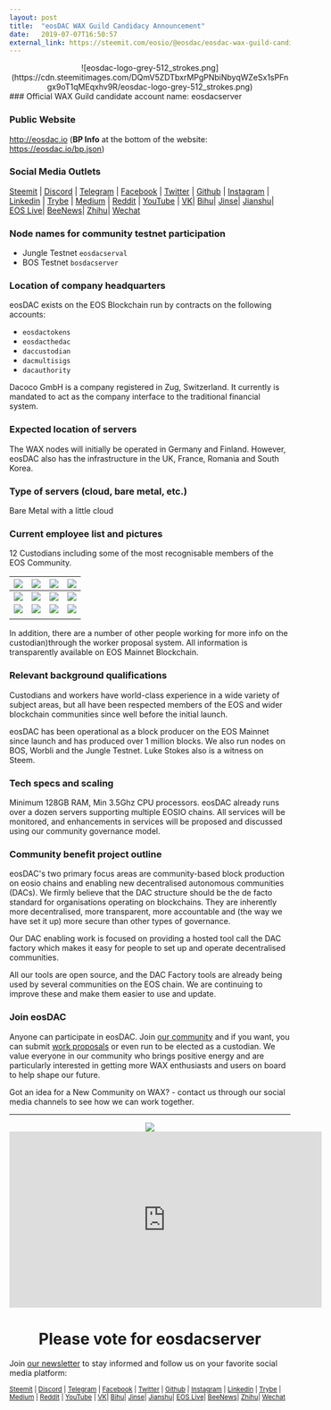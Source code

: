 ```yaml
---
layout: post
title:  "eosDAC WAX Guild Candidacy Announcement"
date:   2019-07-07T16:50:57
external_link: https://steemit.com/eosio/@eosdac/eosdac-wax-guild-candidacy-announcement
---
```

<center>![eosdac-logo-grey-512_strokes.png](https://cdn.steemitimages.com/DQmV5ZDTbxrMPgPNbiNbyqWZeSx1sPFngx9oT1qMEqxhv9R/eosdac-logo-grey-512_strokes.png)</center>
### Official WAX Guild candidate account name: eosdacserver

### Public Website

http://eosdac.io
(**BP Info** at the bottom of the website: https://eosdac.io/bp.json)

### Social Media Outlets

<a href="https://steemit.com/@eosdac" target="_blank">Steemit</a> | <a href="http://discord.io/eosdac" target="_blank">Discord</a> | <a href="https://t.me/eosdacio" target="_blank">Telegram</a> | <a href="https://facebook.com/eosdac" target="_blank">Facebook</a> | <a href="https://twitter.com/eosdac" target="_blank">Twitter</a> | <a href="https://github.com/eosdac" target="_blank">Github</a> | <a href="https://instagram.com/eosdac" target="_blank">Instagram</a> | <a href="https://linkedin.com/company/eosdac" target="_blank">Linkedin</a> | <a href="https://trybe.one/user/12031" target="_blank">Trybe</a> | <a href="https://medium.com/eosdac" target="_blank">Medium</a> | <a href="https://www.reddit.com/r/EOSDAC/" target="_blank">Reddit</a> | <a href="https://www.youtube.com/eosdac" target="_blank">YouTube</a> | <a href="https://vk.com/eosdac" target="_blank">VK</a>| <a href="https://bihu.com/people/1304716887" target="_blank">Bihu</a>| <a href="https://www.jinse.com/member/325694" target="_blank">Jinse</a>| <a href="https://www.jianshu.com/u/f6c4cc2261ae" target="_blank">Jianshu</a>| <a href="https://eos.live/user/eos_DAC" target="_blank">EOS Live</a>| <a href="https://con.beekuaibao.com/#/member/show/KBH/590627695588241408" target="_blank">BeeNews</a>| <a href="https://www.zhihu.com/people/eosdac/activities" target="_blank">Zhihu</a>| <a href="https://mp.weixin.qq.com/s/hyddN3LFpx34F4UygBI0AA7" target="_blank">Wechat</a>

### Node names for community testnet participation

* Jungle Testnet `eosdacserval` 
* BOS Testnet `bosdacserver`

### Location of company headquarters

eosDAC exists on the EOS Blockchain run by contracts on the following accounts: 

* `eosdactokens `
* `eosdacthedac`
* `daccustodian`
* `dacmultisigs`
* `dacauthority`

Dacoco GmbH is a company registered in Zug, Switzerland. It currently is mandated to act as the company interface to the traditional financial system.

### Expected location of servers

The WAX nodes will initially be operated in Germany and Finland. However, eosDAC also has the infrastructure in the UK, France, Romania and South Korea.

### Type of servers (cloud, bare metal, etc.)

Bare Metal with a little cloud

### Current employee list and pictures

12 Custodians including some of the most recognisable members of the EOS Community. 


| [![](https://i.imgur.com/hTRYoRu.png)](https://members.eosdac.io/profile/angeljeffrey) | [![](https://i.imgur.com/tA2pgmQ.png)](https://members.eosdac.io/profile/brockpierce1) | [![](https://i.imgur.com/xq6yE5Z.png)](https://members.eosdac.io/profile/dallasjohnso) | [![](https://i.imgur.com/mB81ivl.png)](https://members.eosdac.io/profile/cream5eosdac) |
|----------------------------------------------------------------------------------------|:--------------------------------------------------------------------------------------:|---------------------------------------------------------------------------------------:|---------------------------------------------------------------------------------------|
| [![](https://i.imgur.com/BK709TN.png)](https://members.eosdac.io/profile/lukeeosproxy)                                                                        | [![](https://i.imgur.com/VEJoIOl.png)](https://members.eosdac.io/profile/spaceinvader)               |                                                                     [![](https://i.imgur.com/7NL6b94.png)](https://members.eosdac.io/profile/greentreesom)  | [![](https://i.imgur.com/4UQ7uRe.png)](https://members.eosdac.io/profile/soyoungkimsk)                                                                                   |
                                     [![](https://i.imgur.com/mJTH4UJ.png)](https://members.eosdac.io/profile/mryeateshere)                                        |                                                                             [![](https://i.imgur.com/lTFlntS.png)](https://members.eosdac.io/profile/khaleesiwang)  | [![](https://i.imgur.com/sUYhAh3.png)](https://members.eosdac.io/profile/eosdackorean)                                                                               |[![](https://i.imgur.com/KVxvdfY.png)](https://members.eosdac.io/profile/jbucksteiner)  
                                                                             |

In addition, there are a number of other people working for more info on the custodian)through the worker proposal system. All information is transparently available on EOS Mainnet Blockchain. 

### Relevant background qualifications

Custodians and workers have world-class experience in a wide variety of subject areas, but all have been respected members of the EOS and wider blockchain communities since well before the initial launch.

eosDAC has been operational as a block producer on the EOS Mainnet since launch and has produced over 1 million blocks. We also run nodes on BOS, Worbli and the Jungle Testnet. Luke Stokes also is a witness on Steem.

### Tech specs and scaling

Minimum 128GB RAM, Min 3.5Ghz CPU processors. eosDAC already runs over a dozen servers supporting multiple EOSIO chains. All services will be monitored, and enhancements in services will be proposed and discussed using our community governance model. 

### Community benefit project outline

eosDAC's two primary focus areas are community-based block production on eosio chains and enabling new decentralised autonomous communities (DACs). We firmly believe that the DAC structure should be the de facto standard for organisations operating on blockchains. They are inherently more decentralised, more transparent, more accountable and (the way we have set it up) more secure than other types of governance.

Our DAC enabling work is focused on providing a hosted tool call the DAC factory which makes it easy for people to set up and operate decentralised communities. 

All our tools are open source, and the DAC Factory tools are already being used by several communities on the EOS chain. We are continuing to improve these and make them easier to use and update.

### Join eosDAC

Anyone can participate in eosDAC. Join [our community](https://discord.gg/MFhexW) and if you want, you can submit [work proposals](https://docs.google.com/forms/d/e/1FAIpQLSculmbT-JGo9eX7BtQfTGoLUFnQyeThOR-wPBx7DZiIeKtmpw/viewform) or even run to be elected as a custodian. We value everyone in our community who brings positive energy and are particularly interested in getting more WAX enthusiasts and users on board to help shape our future.

Got an idea for a New Community on WAX? - contact us through our social media channels to see how we can work together.



---

<center><a href="https://eosdac.io/"><img src="https://cdn.steemitimages.com/DQmRQWM3QtQ21wddAMCjbVRhB3rM7L4AGWLY9QpNmkXNLps/Screen%20Shot%202018-06-12%20at%2011.00.55%20PM.png"></a></center>

<iframe width="560" height="315" src="https://www.youtube.com/embed/PbQpAJOP6iA" frameborder="0" allow="autoplay; encrypted-media" allowfullscreen></iframe>

<center><h1>Please vote for eosdacserver</h1></center>

Join <a href="https://eosdac.io/news/#newsletter">our newsletter</a> to stay informed and follow us on your favorite social media platform:

<sub><a href="https://steemit.com/@eosdac" target="_blank">Steemit</a> | <a href="http://discord.io/eosdac" target="_blank">Discord</a> | <a href="https://t.me/eosdacio" target="_blank">Telegram</a> | <a href="https://facebook.com/eosdac" target="_blank">Facebook</a> | <a href="https://twitter.com/eosdac" target="_blank">Twitter</a> | <a href="https://github.com/eosdac" target="_blank">Github</a> | <a href="https://instagram.com/eosdac" target="_blank">Instagram</a> | <a href="https://linkedin.com/company/eosdac" target="_blank">Linkedin</a> | <a href="https://trybe.one/user/12031" target="_blank">Trybe</a> | <a href="https://medium.com/eosdac" target="_blank">Medium</a> | <a href="https://www.reddit.com/r/EOSDAC/" target="_blank">Reddit</a> | <a href="https://www.youtube.com/eosdac" target="_blank">YouTube</a> | <a href="https://vk.com/eosdac" target="_blank">VK</a>| <a href="https://bihu.com/people/1304716887" target="_blank">Bihu</a>| <a href="https://www.jinse.com/member/325694" target="_blank">Jinse</a>| <a href="https://www.jianshu.com/u/f6c4cc2261ae" target="_blank">Jianshu</a>| <a href="https://eos.live/user/eos_DAC" target="_blank">EOS Live</a>| <a href="https://con.beekuaibao.com/#/member/show/KBH/590627695588241408" target="_blank">BeeNews</a>| <a href="https://www.zhihu.com/people/eosdac/activities" target="_blank">Zhihu</a>| <a href="https://mp.weixin.qq.com/s/hyddN3LFpx34F4UygBI0AA7" target="_blank">Wechat</a></sub>
